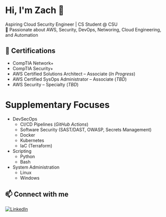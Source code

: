 # Hi, I'm Zach 👋  
Aspiring Cloud Security Engineer | CS Student @ CSU  
🔐 Passionate about AWS, Security, DevOps, Networing, Cloud Engineering, and Automation

## 🚀 Certifications
- CompTIA Network+
- CompTIA Security+
- AWS Certified Solutions Architect – Associate (_In Progress_)
- AWS Certified SysOps Administrator – Associate (_TBD_)
- AWS Security – Specialty (_TBD_)

# Supplementary Focuses
- DevSecOps
  - CI/CD Pipelines (_GitHub Actions_)
  - Software Security (SAST/DAST, OWASP, Secrets Management)
  - Docker
  - Kubernetes
  - IaC (Terraform)
- Scripting
  - Python
  - Bash
- System Administration
  - Linux
  - Windows

## 📫 Connect with me
[![LinkedIn](https://img.shields.io/badge/LinkedIn-blue?logo=linkedin)]([https://linkedin.com/in/your-profile](https://www.linkedin.com/in/zach-maestas-325a482b6/))
